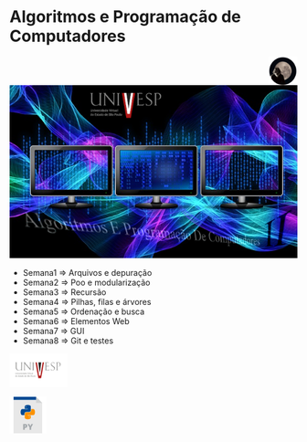 # Algoritmos e Programação de Computadores

<img src="img/me.png" alt="Juliano" width="10%" align="right"/><br />
<img src="img/AlgII.png">

* Semana1 => Arquivos e depuração
* Semana2 => Poo e modularização
* Semana3 => Recursão
* Semana4 => Pilhas, filas e árvores
* Semana5 => Ordenação e busca
* Semana6 => Elementos Web
* Semana7 => GUI
* Semana8 => Git e testes


<img src="img/univesp_logo.png" width="20%"><br />

<img src="img/py.png">